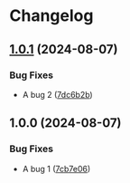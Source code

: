# Changelog

## [1.0.1](https://github.com/arm666/monorepo-template/compare/library-a-v1.0.0...library-a-v1.0.1) (2024-08-07)


### Bug Fixes

* A bug 2 ([7dc6b2b](https://github.com/arm666/monorepo-template/commit/7dc6b2bab2076978e8a4574fbcfd30a47cf9b0d2))

## 1.0.0 (2024-08-07)


### Bug Fixes

* A bug 1 ([7cb7e06](https://github.com/arm666/monorepo-template/commit/7cb7e06a6b7fa9918f7a77e5a9aeb191dd7de49a))
